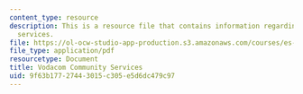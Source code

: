 ```yaml
---
content_type: resource
description: This is a resource file that contains information regarding vodacom community
  services.
file: https://ol-ocw-studio-app-production.s3.amazonaws.com/courses/es-259-information-and-communication-technology-in-africa-spring-2006/9f63b17727443015c305e5d6dc479c97_MITES_259S06_weiner_1.pdf
file_type: application/pdf
resourcetype: Document
title: Vodacom Community Services
uid: 9f63b177-2744-3015-c305-e5d6dc479c97
---
```

